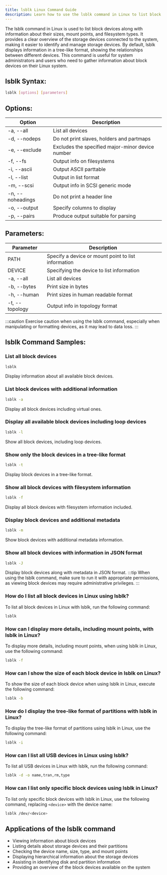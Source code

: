 ```yaml
---
title: lsblk Linux Command Guide
description: Learn how to use the lsblk command in Linux to list block devices, their sizes, and mount points.
---
```


The lsblk command in Linux is used to list block devices along with information about their sizes, mount points, and filesystem types. It provides a clear overview of the storage devices connected to the system, making it easier to identify and manage storage devices. By default, lsblk displays information in a tree-like format, showing the relationships between different devices. This command is useful for system administrators and users who need to gather information about block devices on their Linux system.
## lsblk Syntax:
```bash
lsblk [options] [parameters]
```

## Options:
| Option           | Description                   |
|------------------|-------------------------------|
| -a, --all        | List all devices              |
| -d, --nodeps     | Do not print slaves, holders and partmaps |
| -e, --exclude    | Excludes the specified major-minor device number |
| -f, --fs         | Output info on filesystems |
| -i, --ascii      | Output ASCII parttable |
| -l, --list       | Output in list format |
| -m, --scsi       | Output info in SCSI generic mode |
| -n, --noheadings | Do not print a header line |
| -o, --output     | Specify columns to display |
| -p, --pairs      | Produce output suitable for parsing |

## Parameters:
| Parameter        | Description                   |
|------------------|-------------------------------|
| PATH             | Specify a device or mount point to list information |
| DEVICE           | Specifying the device to list information |
| -a, --all        | List all devices              |
| -b, --bytes      | Print size in bytes           |
| -h, --human      | Print sizes in human readable format |
| -t, --topology   | Output info in topology format |

:::caution
Exercise caution when using the lsblk command, especially when manipulating or formatting devices, as it may lead to data loss.
:::
## lsblk Command Samples:
### List all block devices
```bash
lsblk
```
Display information about all available block devices.

### List block devices with additional information
```bash
lsblk -a
```
Display all block devices including virtual ones.

### Display all available block devices including loop devices
```bash
lsblk -l
```
Show all block devices, including loop devices.

### Show only the block devices in a tree-like format
```bash
lsblk -t
```
Display block devices in a tree-like format.

### Show all block devices with filesystem information
```bash
lsblk -f
```
Display all block devices with filesystem information included.

### Display block devices and additional metadata
```bash
lsblk -m
```
Show block devices with additional metadata information.

### Show all block devices with information in JSON format
```bash
lsblk -J
```
Display block devices along with metadata in JSON format.
:::tip
When using the lsblk command, make sure to run it with appropriate permissions, as viewing block devices may require administrative privileges.
:::

### How do I list all block devices in Linux using lsblk?
To list all block devices in Linux with lsblk, run the following command:
```bash
lsblk
```

### How can I display more details, including mount points, with lsblk in Linux?
To display more details, including mount points, when using lsblk in Linux, use the following command:
```bash
lsblk -f
```

### How can I show the size of each block device in lsblk on Linux?
To show the size of each block device when using lsblk in Linux, execute the following command:
```bash
lsblk -b
```

### How do I display the tree-like format of partitions with lsblk in Linux?
To display the tree-like format of partitions using lsblk in Linux, use the following command:
```bash
lsblk -i
```

### How can I list all USB devices in Linux using lsblk?
To list all USB devices in Linux with lsblk, run the following command:
```bash
lsblk -d -o name,tran,rm,type
```

### How can I list only specific block devices using lsblk in Linux?
To list only specific block devices with lsblk in Linux, use the following command, replacing `<device>` with the device name:
```bash
lsblk /dev/<device>
```
## Applications of the lsblk command

- Viewing information about block devices
- Listing details about storage devices and their partitions
- Checking the device name, size, type, and mount points
- Displaying hierarchical information about the storage devices
- Assisting in identifying disk and partition information 
- Providing an overview of the block devices available on the system